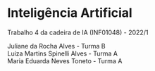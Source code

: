 # Inteligência Artificial
Trabalho 4 da cadeira de IA (INF01048) - 2022/1

Juliane da Rocha Alves - Turma B  
Luiza Martins Spinelli Alves - Turma A  
Maria Eduarda Neves Toneto - Turma A  
